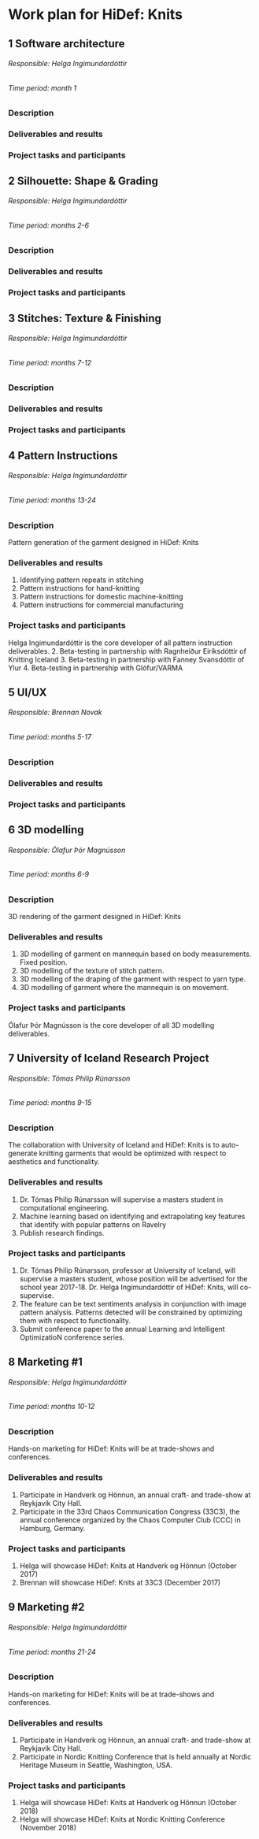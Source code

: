 # Work plan for HiDef: Knits

## 1 Software architecture
###### Responsible: Helga Ingimundardóttir
###### Time period: month 1

### Description

### Deliverables and results

### Project tasks and participants

## 2 Silhouette: Shape & Grading
###### Responsible: Helga Ingimundardóttir
###### Time period: months 2-6

### Description

### Deliverables and results

### Project tasks and participants

## 3 Stitches: Texture & Finishing

###### Responsible: Helga Ingimundardóttir

###### Time period: months 7-12

### Description

### Deliverables and results

### Project tasks and participants

## 4 Pattern Instructions
###### Responsible: Helga Ingimundardóttir
###### Time period: months 13-24

### Description
Pattern generation of the garment designed in HiDef: Knits

### Deliverables and results
1.	Identifying pattern repeats in stitching
2.	Pattern instructions for hand-knitting
3.	Pattern instructions for domestic machine-knitting
4.	Pattern instructions for commercial manufacturing

### Project tasks and participants
Helga Ingimundardóttir is the core developer of all pattern instruction deliverables.
2.	Beta-testing in partnership with Ragnheiður Eiríksdóttir of Knitting Iceland
3.	Beta-testing in partnership with Fanney Svansdóttir of Ylur
4.	Beta-testing in partnership with Glófur/VARMA

## 5 UI/UX
###### Responsible: Brennan Novak
###### Time period: months 5-17

### Description

### Deliverables and results

### Project tasks and participants

## 6 3D modelling
###### Responsible: Ólafur Þór Magnússon
###### Time period: months 6-9

### Description
3D rendering of the garment designed in HiDef: Knits

### Deliverables and results
1.	3D modelling of garment on mannequin based on body measurements. Fixed position.
2.	3D modelling of the texture of stitch pattern.
3.	3D modelling of the draping of the garment with respect to yarn type.
4.	3D modelling of garment where the mannequin is on movement.

### Project tasks and participants
Ólafur Þór Magnússon is the core developer of all 3D modelling deliverables.

## 7 University of Iceland Research Project
###### Responsible: Tómas Philip Rúnarsson
###### Time period: months 9-15

### Description
The collaboration with University of Iceland and HiDef: Knits is to auto-generate knitting garments that would be optimized with respect to aesthetics and functionality. 

### Deliverables and results
1.	Dr. Tómas Philip Rúnarsson will supervise a masters student in computational engineering.
2.	Machine learning based on identifying and extrapolating key features that identify with popular patterns on Ravelry
3.	Publish research findings.

### Project tasks and participants
1.	Dr. Tómas Philip Rúnarsson, professor at University of Iceland, will supervise a masters student, whose position will be advertised for the school year 2017-18.
	Dr. Helga Ingimundardóttir of HiDef: Knits, will co-supervise.
2.	The feature can be text sentiments analysis in conjunction with image pattern analysis. Patterns detected will be constrained by optimizing them with respect to functionality.
3.	Submit conference paper to the annual Learning and Intelligent OptimizatioN conference series.

## 8 Marketing #1
###### Responsible: Helga Ingimundardóttir
###### Time period: months 10-12

### Description
Hands-on marketing for HiDef: Knits will be at trade-shows and conferences.

### Deliverables and results
1. Participate in Handverk og Hönnun, an annual craft- and trade-show at Reykjavík City Hall.
2. Participate in the 33rd Chaos Communication Congress (33C3), the annual conference organized by the Chaos Computer Club (CCC) in Hamburg, Germany. 

### Project tasks and participants
1. Helga will showcase HiDef: Knits at Handverk og Hönnun (October 2017)
2. Brennan will showcase HiDef: Knits at 33C3 (December 2017)

## 9 Marketing #2
###### Responsible: Helga Ingimundardóttir
###### Time period: months 21-24

### Description
Hands-on marketing for HiDef: Knits will be at trade-shows and conferences.

### Deliverables and results
1. Participate in Handverk og Hönnun, an annual craft- and trade-show at Reykjavík City Hall.
2. Participate in Nordic Knitting Conference that is held annually at Nordic Heritage Museum in Seattle, Washington, USA.

### Project tasks and participants
1. Helga will showcase HiDef: Knits at Handverk og Hönnun (October 2018)
2. Helga will showcase HiDef: Knits at Nordic Knitting Conference (November 2018)

